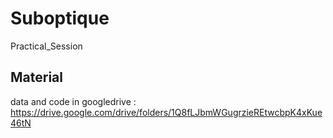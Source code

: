 # Suboptique
Practical_Session

## Material

data and code in googledrive : https://drive.google.com/drive/folders/1Q8fLJbmWGugrzieREtwcbpK4xKue46tN
